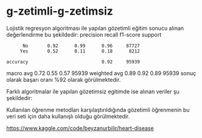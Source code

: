 # g-zetimli-g-zetimsiz
Lojistik regresyon algoritması ile yapılan gözetimli eğitim sonucu alınan değerlendirme bu şekildedir:
              precision    recall  f1-score   support

          No       0.92      0.99      0.96     87727
         Yes       0.52      0.11      0.18      8212

    accuracy                           0.92     95939
   macro avg       0.72      0.55      0.57     95939
weighted avg       0.89      0.92      0.89     95939
sonuç olarak başarı oranı %92 olarak görülmektedir.

Farklı algoritmalar ile yapılan gözetimsiz egitimde ise alınan veriler şu şekildedir:


Kullanılan öğrenme metodları karşılaştırıldığında gözetimli öğrenmenin bu veri seti için daha kullanışlı olduğu görülmektedir.

https://www.kaggle.com/code/beyzanurbilir/heart-disease
